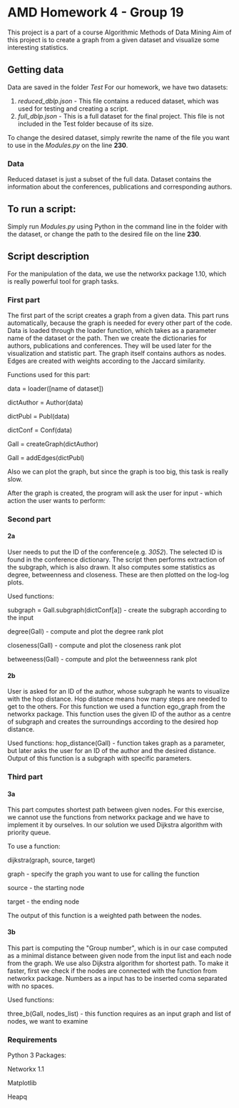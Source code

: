 # AMD Homework 4 - Group 19

This project is a part of a course Algorithmic Methods of Data Mining
Aim of this project is to create a graph from a given dataset and visualize some interesting statistics. 

## Getting data

Data are saved in the folder *Test*
For our homework, we have two datasets:
1. *reduced_dblp.json* - This file contains a reduced dataset, which was used for testing and creating a script.
2. *full_dblp.json* - This is a full dataset for the final project. This file is not included in the Test folder because of its size.

To change the desired dataset, simply rewrite the name of the file you want to use in the *Modules.py* on the line **230**.
### Data

Reduced dataset is just a subset of the full data. Dataset contains the information about the conferences, publications and corresponding authors.

## To run a script:
	
Simply run *Modules.py* using Python in the command line in the folder with the dataset, or change the path to the desired file on the line **230**.

## Script description

For the manipulation of the data, we use the networkx package 1.10, which is really powerful tool for graph tasks.

### First part

The first part of the script creates a graph from a given data. This part runs automatically, because the graph is needed for every other part of the code.
Data is loaded through the loader function, which takes as a parameter name of the dataset or the path. Then we create the dictionaries for authors, publications and conferences.
They will be used later for the visualization and statistic part.
The graph itself contains authors as nodes. Edges are created with weights according to the Jaccard similarity.

Functions used for this part:

data = loader([name of dataset])

dictAuthor = Author(data)

dictPubl = Publ(data)

dictConf = Conf(data)

Gall = createGraph(dictAuthor)

Gall = addEdges(dictPubl)

Also we can plot the graph, but since the graph is too big, this task is really slow. 

After the graph is created, the program will ask the user for input - which action the user wants to perform:
	
### Second part

#### 2a 

User needs to put the ID of the conference(e.g. *3052*). The selected ID is found in the conference dictionary. The script then performs extraction of the subgraph, which is also drawn.
It also computes some statistics as degree, betweenness and closeness. These are then plotted on the log-log plots.

Used functions:

subgraph = Gall.subgraph(dictConf[a]) - create the subgraph according to the input

degree(Gall) - compute and plot the degree rank plot

closeness(Gall) - compute and plot the closeness rank plot

betweeness(Gall) - compute and plot the betweenness rank plot

#### 2b

User is asked for an ID of the author, whose subgraph he wants to visualize with the hop distance. Hop distance means how many steps are needed to get to the others.
For this function we used a function ego_graph from the networkx package. This function uses the given ID of the author as a centre of subgraph and creates the surroundings according to the desired hop distance.

Used functions:
hop_distance(Gall) - function takes graph as a parameter, but later asks the user for an ID of the author and the desired distance.
Output of this function is a subgraph with specific parameters. 

### Third part

#### 3a

This part computes shortest path between given nodes. For this exercise, we cannot use the functions from networkx package and we have to implement it by ourselves. 
In our solution we used Dijkstra algorithm with priority queue. 

To use a function: 

dijkstra(graph, source, target)

graph - specify the graph you want to use for calling the function

source - the starting node

target - the ending node

The output of this function is a weighted path between the nodes.


#### 3b

This part is computing the "Group number", which is in our case computed as a minimal distance between given node from the input list and each node from the graph.
We use also Dijkstra algorithm for shortest path. To make it faster, first we check if the nodes are connected with the function from networkx package. Numbers as a input
has to be inserted coma separated with no spaces. 

Used functions:

three_b(Gall, nodes_list) - this function requires as an input graph and list of nodes, we want to examine


### Requirements

Python 3
Packages:

Networkx 1.1

Matplotlib

Heapq
